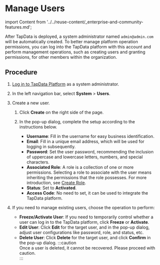 # Manage Users
import Content from '../../reuse-content/_enterprise-and-community-features.md';

<Content />

After TapData is deployed, a system administrator named `admin@admin.com` will be automatically created. To better manage platform operation permissions, you can log into the TapData platform with this account and perform management operations, such as creating users and granting permissions, for other members within the organization.

## Procedure

1. [Log in to TapData Platform](../log-in.md) as a system administrator.

2. In the left navigation bar, select **System** > **Users**.

3. Create a new user.

    1. Click **Create** on the right side of the page.

    2. In the pop-up dialog, complete the setup according to the instructions below.

        * **Username**: Fill in the username for easy business identification.
        * **Email**: Fill in a unique email address, which will be used for logging in subsequently.
        * **Password**: Set the user password, recommending the inclusion of uppercase and lowercase letters, numbers, and special characters.
        * **Associated Role**: A role is a collection of one or more permissions. Selecting a role to associate with the user means inheriting the permissions that the role possesses. For more introduction, see [Create Role](manage-role.md).
        * **Status**: Set to **Activated**.
        * **Access Code**: No need to set, it can be used to integrate the TapData platform.

4. If you need to manage existing users, choose the operation to perform:

    * **Freeze/Activate User**: If you need to temporarily control whether a user can log in to the TapData platform, click **Freeze** or **Activate**.
    * **Edit User**: Click **Edit** for the target user, and in the pop-up dialog, adjust user configurations like password, role, and status, etc.
    * **Delete User**: Click **Delete** for the target user, and click **Confirm** in the pop-up dialog.
      :::caution   
      Once a user is deleted, it cannot be recovered. Please proceed with caution.   
      :::